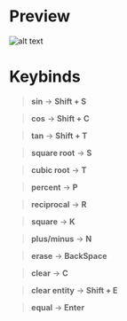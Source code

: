 # Preview

![alt text](https://i.ibb.co/ZcBDDw7/calculator.png)

# Keybinds

> **sin** -> **Shift + S**

>  **cos** -> **Shift + C**

>  **tan** -> **Shift + T**

>  **square root** -> **S**

>  **cubic root** -> **T**

>  **percent** -> **P**

>  **reciprocal** -> **R**

>  **square** -> **K**

>  **plus/minus** -> **N**

>  **erase** -> **BackSpace**

>  **clear** -> **C**

>  **clear entity** -> **Shift + E**

>  **equal** ->  **Enter**

